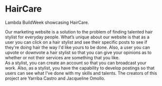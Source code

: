# HairCare
Lambda BuildWeek showcasing HairCare. 

Our marketing website is a solution to the problem of finding talented hair stylist for everyday people.   What’s unique about our website is that as a user you can click on a hair stylist and see their specific posts to see if they're doing hair the way I'd like yours to be done. Also, a user you can upvote or downvote a hair stylist so that you can give your opinions as to whether or not their services are something that you like.  
As a stylist, you can create an account so that you can broadcast your work. Also, as a stylist, you have the capability to develop postings so that users can see what I've done with my skills and talents.
The creators of this project are Yarriba Castro and Jacqueline Omollo.
